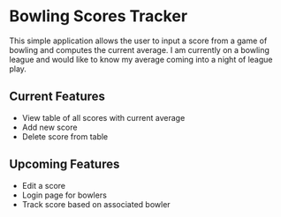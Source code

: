 # Bowling Scores Tracker
This simple application allows the user to input a score from a game of bowling and computes the current average. I am currently on a bowling league and would like to know my average coming into a night of league play. 

## Current Features
<ul>
  <li>View table of all scores with current average</li>
  <li>Add new score</li>
  <li>Delete score from table</li>
</ul>

## Upcoming Features
<ul>
  <li>Edit a score</li>
  <li>Login page for bowlers</li>
  <li>Track score based on associated bowler</li>
</ul>
